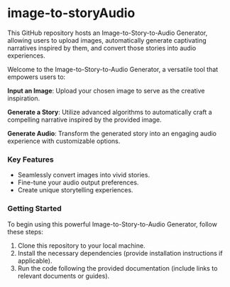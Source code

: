 # image-to-storyAudio
This GitHub repository hosts an Image-to-Story-to-Audio Generator, allowing users to upload images, automatically generate captivating narratives inspired by them, and convert those stories into audio experiences.


Welcome to the Image-to-Story-to-Audio Generator, a versatile tool that empowers users to:

**Input an Image**: Upload your chosen image to serve as the creative inspiration.

**Generate a Story**: Utilize advanced algorithms to automatically craft a compelling narrative inspired by the provided image.

**Generate Audio**: Transform the generated story into an engaging audio experience with customizable options.

### Key Features
+ Seamlessly convert images into vivid stories.
+ Fine-tune your audio output preferences.
+ Create unique storytelling experiences.

### Getting Started
To begin using this powerful Image-to-Story-to-Audio Generator, follow these steps:

1. Clone this repository to your local machine.
2. Install the necessary dependencies (provide installation instructions if applicable).
3. Run the code following the provided documentation (include links to relevant documents or guides).
